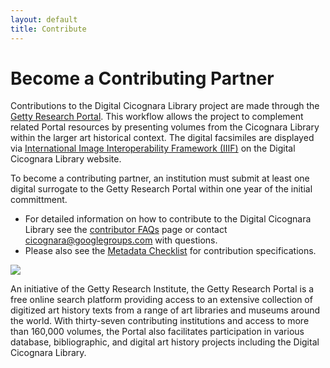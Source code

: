 ```yaml
---
layout: default
title: Contribute
---
```


<h1>Become a Contributing Partner</h1>
<p>Contributions to the Digital Cicognara Library project are made through the
  <a href="http://portal.getty.edu/">Getty Research Portal</a>. This workflow allows the project
  to complement related Portal resources by presenting volumes from the Cicognara Library within
  the larger art historical context. The digital facsimiles are displayed via
  <a href="https://iiif.io/">International Image Interoperability Framework (IIIF)</a> on the
  Digital Cicognara Library website.</p>
<p>To become a contributing partner, an institution must submit at least one digital surrogate
  to the Getty Research Portal within one year of the initial committment.</p>
<ul class="normal-size-text">
  <li>For detailed information on how to contribute to the Digital Cicognara Library see the
    <a href="faq.html">contributor FAQs</a> page or contact
    <a href="mailto:cicognara@googlegroups.com">cicognara@googlegroups.com</a> with questions.</li>
  <li>Please also see the <a href="checklist.html">Metadata Checklist</a> for contribution
    specifications.</li>
</ul>
<p><a href="http://portal.getty.edu/">
  <img class="community-logo" src="/assets/images/getty_research_portal.png"/>
</a></p>
<p>An initiative of the Getty Research Institute, the Getty Research Portal is a free online
  search platform providing access to an extensive collection of digitized art history texts
  from a range of art libraries and museums around the world. With thirty-seven contributing
  institutions and access to more than 160,000 volumes, the Portal also facilitates
  participation in various database, bibliographic, and digital art history projects including
  the Digital Cicognara Library.</p>
